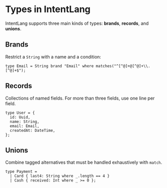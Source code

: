 # Types in IntentLang

IntentLang supports three main kinds of types: **brands**, **records**, and **unions**.

## Brands

Restrict a `String` with a name and a condition:

```intentlang
type Email = String brand "Email" where matches("^[^@]+@[^@]+\\.[^@]+$");
```

## Records

Collections of named fields. For more than three fields, use one line per field.

```intentlang
type User = {
  id: Uuid,
  name: String,
  email: Email,
  createdAt: DateTime,
};
```

## Unions

Combine tagged alternatives that must be handled exhaustively with `match`.

```intentlang
type Payment =
  | Card { last4: String where _.length == 4 }
  | Cash { received: Int where _ >= 0 };
```
